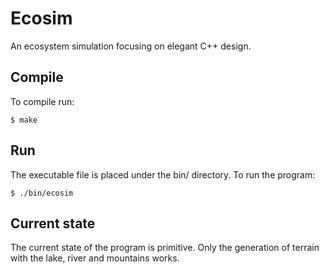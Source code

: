 # Ecosim
An ecosystem simulation focusing on elegant C++ design.

## Compile
To compile run:
```
$ make
```

## Run
The executable file is placed under the bin/ directory.
To run the program:
```
$ ./bin/ecosim
```

## Current state
The current state of the program is primitive.
Only the generation of terrain with the lake, river and mountains works.
